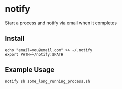# notify
Start a process and notify via email when it completes

## Install
```
echo "email=you@email.com" >> ~/.notify
export PATH=~/notify:$PATH
```

## Example Usage
```
notify sh some_long_running_process.sh
```
